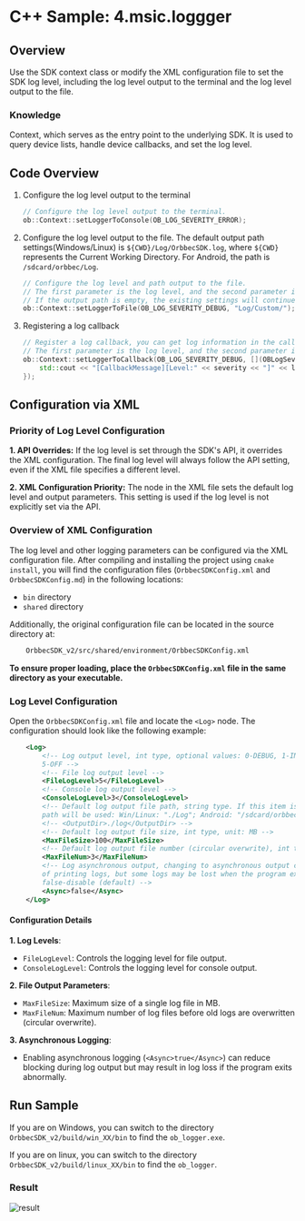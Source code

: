 # C++ Sample: 4.msic.loggger

## Overview
Use the SDK context class or modify the XML configuration file to set the SDK log level, including the log level output to the terminal and the log level output to the file.

### Knowledge
Context, which serves as the entry point to the underlying SDK. It is used to query device lists, handle device callbacks, and set the log level.

## Code Overview

1. Configure the log level output to the terminal

    ```cpp
    // Configure the log level output to the terminal.
    ob::Context::setLoggerToConsole(OB_LOG_SEVERITY_ERROR);
    ```

2. Configure the log level output to the file.
The default output path settings(Windows/Linux) is `${CWD}/Log/OrbbecSDK.log`, where `${CWD}` represents the Current Working Directory. For Android, the path is `/sdcard/orbbec/Log`.

    ```cpp
    // Configure the log level and path output to the file.
    // The first parameter is the log level, and the second parameter is the output path.
    // If the output path is empty, the existing settings will continue to be used (if the existing configuration is also empty, the log will not be output to the file).
    ob::Context::setLoggerToFile(OB_LOG_SEVERITY_DEBUG, "Log/Custom/");
    ```

3. Registering a log callback

    ```cpp
    // Register a log callback, you can get log information in the callback.
    // The first parameter is the log level, and the second parameter is the callback function.
    ob::Context::setLoggerToCallback(OB_LOG_SEVERITY_DEBUG, [](OBLogSeverity severity, const char *logMsg) {
        std::cout << "[CallbackMessage][Level:" << severity << "]" << logMsg;
    });
    ```

## Configuration via XML

### Priority of Log Level Configuration
**1. API Overrides:**
If the log level is set through the SDK's API, it overrides the XML configuration. The final log level will always follow the API setting, even if the XML file specifies a different level.

**2. XML Configuration Priority:**
The <Log> node in the XML file sets the default log level and output parameters. This setting is used if the log level is not explicitly set via the API.

### Overview of XML Configuration
The log level and other logging parameters can be configured via the XML configuration file. After compiling and installing the project using `cmake install`, you will find the configuration files (`OrbbecSDKConfig.xml` and `OrbbecSDKConfig.md`) in the following locations:

- `bin` directory
- `shared` directory

Additionally, the original configuration file can be located in the source directory at:
```bash
    OrbbecSDK_v2/src/shared/environment/OrbbecSDKConfig.xml
```
**To ensure proper loading, place the `OrbbecSDKConfig.xml` file in the same directory as your executable.**

### Log Level Configuration
Open the `OrbbecSDKConfig.xml` file and locate the `<Log>` node. The configuration should look like the following example:

```xml
    <Log>
        <!-- Log output level, int type, optional values: 0-DEBUG, 1-INFO, 2-WARN, 3-ERROR, 4-FATAL,
        5-OFF -->
        <!-- File log output level -->
        <FileLogLevel>5</FileLogLevel>
        <!-- Console log output level -->
        <ConsoleLogLevel>3</ConsoleLogLevel>
        <!-- Default log output file path, string type. If this item is not configured, the default
        path will be used: Win/Linux: "./Log"; Android: "/sdcard/orbbec/Log" -->
        <!-- <OutputDir>./log</OutputDir> -->
        <!-- Default log output file size, int type, unit: MB -->
        <MaxFileSize>100</MaxFileSize>
        <!-- Default log output file number (circular overwrite), int type -->
        <MaxFileNum>3</MaxFileNum>
        <!-- Log asynchronous output, changing to asynchronous output can reduce the blocking time
        of printing logs, but some logs may be lost when the program exits abnormally; true-enable,
        false-disable (default) -->
        <Async>false</Async>
    </Log>
```

#### Configuration Details
**1. Log Levels**:
- `FileLogLevel`: Controls the logging level for file output.
- `ConsoleLogLevel`: Controls the logging level for console output.

**2. File Output Parameters**:  
   - `MaxFileSize`: Maximum size of a single log file in MB.  
   - `MaxFileNum`: Maximum number of log files before old logs are overwritten (circular overwrite).

**3. Asynchronous Logging**:  
- Enabling asynchronous logging (`<Async>true</Async>`) can reduce blocking during log output but may result in log loss if the program exits abnormally.

## Run Sample
If you are on Windows, you can switch to the directory `OrbbecSDK_v2/build/win_XX/bin` to find the `ob_logger.exe`.

If you are on linux, you can switch to the directory `OrbbecSDK_v2/build/linux_XX/bin` to find the `ob_logger`.

### Result
![result](/docs/resource/logger.jpg)

